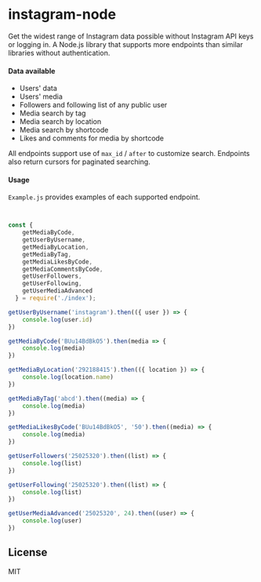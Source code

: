 # instagram-node

Get the widest range of Instagram data possible without Instagram API keys or logging in. A Node.js library that supports more endpoints than similar libraries without authentication.

#### Data available

- Users' data
- Users' media
- Followers and following list of any public user
- Media search by tag
- Media search by location
- Media search by shortcode
- Likes and comments for media by shortcode

All endpoints support use of `max_id` / `after` to customize search. Endpoints also return cursors for paginated searching.

#### Usage

`Example.js` provides examples of each supported endpoint.

```javascript


const {
    getMediaByCode,
    getUserByUsername,
    getMediaByLocation,
    getMediaByTag,
    getMediaLikesByCode,
    getMediaCommentsByCode,
    getUserFollowers,
    getUserFollowing,
    getUserMediaAdvanced
  } = require('./index');

getUserByUsername('instagram').then(({ user }) => {
    console.log(user.id)
})

getMediaByCode('BUu14BdBkO5').then(media => {
    console.log(media)
})

getMediaByLocation('292188415').then(({ location }) => {
    console.log(location.name)
})

getMediaByTag('abcd').then((media) => {
    console.log(media)
})

getMediaLikesByCode('BUu14BdBkO5', '50').then((media) => {
    console.log(media)
})

getUserFollowers('25025320').then((list) => {
    console.log(list)
})

getUserFollowing('25025320').then((list) => {
    console.log(list)
})

getUserMediaAdvanced('25025320', 24).then((user) => {
    console.log(user)
})
```



## License
MIT